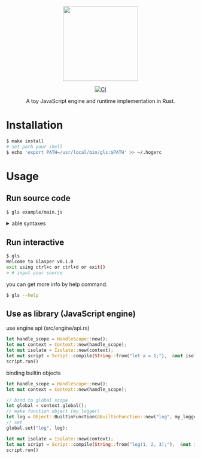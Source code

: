 <div align="center">
  <img src="https://user-images.githubusercontent.com/71201308/191884187-75417bf0-8d23-4d89-8f8a-ba0d1d5e4ab9.png" width="200">

[![CI](https://github.com/Ubugeeei/Glasper/actions/workflows/rust.yml/badge.svg)](https://github.com/Ubugeeei/Glasper/actions/workflows/rust.yml)

A toy JavaScript engine and runtime implementation in Rust.

</div>

# Installation

```sh
$ make install
# set path your shell
$ echo 'export PATH=/usr/local/bin/gls:$PATH' >> ~/.hogerc
```

# Usage

## Run source code

```sh
$ gls example/main.js
```

<details>
<summary>able syntaxes</summary>

```js
/**
 *
 * std out
 *
 */
{
	console_log("Hello World!");
}

/**
 *
 * primitive types
 *
 */
{
	console_log("true:", true);
	console_log("false:", false);
	console_log("1:", 1);
	console_log("0x1111:", 0x1111);
	console_log("0o1111:", 0o1111);
	console_log("0b1111:", 0b1111);
	console_log("1.1:", 1.1);
	console_log("1.1e3:", 1.1e3);
	console_log("1.1e-3:", 1.1e-3);
	console_log("hello string");
	console_log("undefined:", undefined);
	console_log("null:", null); // (Object)
}

/**
 *
 * variables
 *
 */
{
	{
		// var
		a = 1;
		console_log("variables a:", a);
		a = 5;
		console_log("variables assigned a:", a);
	}

	{
		let b = 2;
		console_log("variables b:", b);
		b = 6;
		console_log("variables assigned b:", b);
		let b = 7;
		console_log("variables re declared b:", b);
	}

	{
		const c = 3;
		console_log("variables c:", c);
		// c = 7; // error
		// const c = 7; // error
	}
}

/**
 *
 * scope
 *
 */
{
	let v = 1;
	let global = 100;
	{
		let v = 2;
		console_log("child scope v:", v);
		console_log("global in child:", global);
	}
	console_log("parent scoped v:", v);
}

/**
 *
 * operators
 *
 */
{
	console_log("2 + 2:", 2 + 2);
	console_log("2 - 2:", 2 - 2);
	console_log("2 * 2:", 2 * 2);
	console_log("2 / 2:", 2 / 2);
	console_log("2 % 2:", 2 % 2);
	console_log("2 ** 2:", 2 ** 2);
	console_log("2 << 2:", 2 << 2);
	console_log("2 >> 2:", 2 >> 2);
	console_log("2 & 2:", 2 & 2);
	console_log("2 | 2:", 2 | 2);
	console_log("2 ^ 2:", 2 ^ 2);
	console_log("2 && 2:", 2 && 2);
	console_log("2 || 2:", 2 || 2);
	console_log("2 ?? 2:", 2 ?? 2);
	console_log("2 == 2:", 2 == 2);
	console_log("2 != 2:", 2 != 2);
	console_log("2 > 2:", 2 > 2);
	console_log("2 < 2:", 2 < 2);
	console_log("2 + 2 * 2:", 2 + 2 * 2);
}

/**
 *
 * if statement branch
 *
 */
{
	let num = 2;
	if (num % 2 == 0) {
		console_log("even!");
	} else {
		console_log("odd!");
	}
}

/**
 *
 * function
 *
 */
{
	const add = function (a, b) {
		return a + b;
	};

	console_log("add(1, 2):", add(1, 2));
}

/**
 *
 * recursive function
 *
 */
{
	const factorial = function (num) {
		if (num == 0) {
			return 1;
		} else {
			return num * factorial(num - 1);
		}
	};
	console_log("factorial(5):", factorial(5));
}

/**
 *
 * fizzBuzz example
 *
 */
{
	const fizzBuzz = function (num) {
		// comment out
		if (!num) return 0;

		if (num % 15 == 0) {
			console_log("FizzBuzz");
		} else if (num % 5 == 0) {
			console_log("Buzz");
		} else if (num % 3 == 0) {
			console_log("Fizz");
		} else {
			console_log(num);
		}

		fizzBuzz(num - 1);
	};
	console_log("=== fizzBuzz(20) start ===");
	fizzBuzz(20);
	console_log("=== fizzBuzz(20) end ===");
}
```

</details>

## Run interactive

```sh
$ gls
Welcome to Glasper v0.1.0
exit using ctrl+c or ctrl+d or exit()
> # input your source
```

you can get more info by help command.

```sh
$ gls --help
```

## Use as library (JavaScript engine)

use engine api (src/engine/api.rs)

```rs
let handle_scope = HandleScope::new();
let mut context = Context::new(handle_scope);
let mut isolate = Isolate::new(context);
let mut script = Script::compile(String::from("let a = 1;"),  &mut isolate.context);
script.run()
```

binding builtin objects

```rs
let handle_scope = HandleScope::new();
let mut context = Context::new(handle_scope);

// bind to global scope
let global = context.global();
// make function object (my_logger)
let log = Object::BuiltinFunction(GBuiltinFunction::new("log", my_logger));
// set
global.set("log", log);

let mut isolate = Isolate::new(context);
let mut script = Script::compile(String::from("log(1, 2, 3);"),  &mut isolate.context);
script.run()
```
